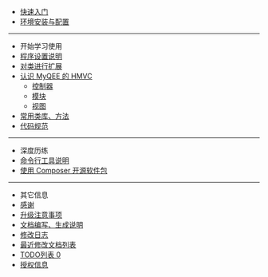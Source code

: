 * [快速入门](starting.md)
* [环境安装与配置](setup.md)

-----

* 开始学习使用
* [程序设置说明](config.md)
* [对类进行扩展](extends.md)
* [认识 MyQEE 的 HMVC](hmvc.md)
    * [<i class="icon-double-angle-right"></i> 控制器](core/class.controller/index.md)
    * [<i class="icon-double-angle-right"></i> 模块](core/class.model/index.md)
    * [<i class="icon-double-angle-right"></i> 视图](core/class.view/index.md) 
* [常用类库、方法](common.md)
* [代码规范](programming-paradigms.md)

-----

* 深度历练
* [命令行工具说明](bin_readme.md)
* [使用 Composer 开源软件包](composer.md)

-----

* 其它信息
* [感谢](thank.md)
* [升级注意事项](upgrade.md)
* [文档编写、生成说明](guide.md)
* [修改日志](changelog.md)
* [最近修改文档列表](new_list.md)
* [TODO列表 <span class="badge badge-info" menu-todo="true">0</span>](todo_list.md)
* [授权信息](license.md)